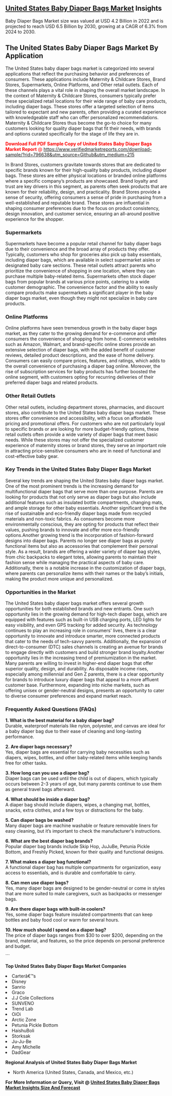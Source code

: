 <h2><a href="https://www.verifiedmarketreports.com/download-sample/?rid=796638&amp;utm_source=Github&amp;utm_medium=215" target="_blank">United States Baby Diaper Bags Market</a> Insights</h2><p>Baby Diaper Bags Market size was valued at USD 4.2 Billion in 2022 and is projected to reach USD 6.5 Billion by 2030, growing at a CAGR of 6.3% from 2024 to 2030.</p><p><h2>The United States Baby Diaper Bags Market By Application</h2><p>The United States baby diaper bags market is categorized into several applications that reflect the purchasing behavior and preferences of consumers. These applications include Maternity & Childcare Stores, Brand Stores, Supermarkets, Online Platforms, and Other retail outlets. Each of these channels plays a vital role in shaping the overall market landscape. In the context of Maternity & Childcare Stores, consumers typically prefer these specialized retail locations for their wide range of baby care products, including diaper bags. These stores offer a targeted selection of items tailored to expectant and new parents, often providing a curated experience with knowledgeable staff who can offer personalized recommendations. Maternity & Childcare Stores thus become the go-to choice for many customers looking for quality diaper bags that fit their needs, with brands and options curated specifically for the stage of life they are in.<p><span class=""><span style="color: #ff0000;"><strong>Download Full PDF Sample Copy of United States Baby Diaper Bags Market Report</strong> @ </span><a href="https://www.verifiedmarketreports.com/download-sample/?rid=796638&amp;utm_source=Github&amp;utm_medium=215" target="_blank">https://www.verifiedmarketreports.com/download-sample/?rid=796638&amp;utm_source=Github&amp;utm_medium=215</a></span></p>In Brand Stores, customers gravitate towards stores that are dedicated to specific brands known for their high-quality baby products, including diaper bags. These stores are either physical locations or branded online platforms where a specific company’s products are showcased. Brand loyalty and trust are key drivers in this segment, as parents often seek products that are known for their reliability, design, and practicality. Brand Stores provide a sense of security, offering consumers a sense of pride in purchasing from a well-established and reputable brand. These stores are influential in shaping consumer preferences due to the focus on product consistency, design innovation, and customer service, ensuring an all-around positive experience for the shopper.<h3>Supermarkets</h3><p>Supermarkets have become a popular retail channel for baby diaper bags due to their convenience and the broad array of products they offer. Typically, customers who shop for groceries also pick up baby essentials, including diaper bags, which are available in select supermarket aisles or designated baby care sections. These retail outlets attract parents who prioritize the convenience of shopping in one location, where they can purchase multiple baby-related items. Supermarkets often stock diaper bags from popular brands at various price points, catering to a wide customer demographic. The convenience factor and the ability to easily compare products make supermarkets a significant player in the baby diaper bags market, even though they might not specialize in baby care products.<h3>Online Platforms</h3><p>Online platforms have seen tremendous growth in the baby diaper bags market, as they cater to the growing demand for e-commerce and offer consumers the convenience of shopping from home. E-commerce websites such as Amazon, Walmart, and brand-specific online stores provide an extensive selection of diaper bags, with the added benefit of customer reviews, detailed product descriptions, and the ease of home delivery. Consumers can easily compare prices, features, and ratings, which adds to the overall convenience of purchasing a diaper bag online. Moreover, the rise of subscription services for baby products has further boosted the online segment, with customers opting for recurring deliveries of their preferred diaper bags and related products.<h3>Other Retail Outlets</h3><p>Other retail outlets, including department stores, pharmacies, and discount stores, also contribute to the United States baby diaper bags market. These stores offer convenience and accessibility, with a focus on affordable pricing and promotional offers. For customers who are not particularly loyal to specific brands or are looking for more budget-friendly options, these retail outlets often provide a wide variety of diaper bags that meet basic needs. While these stores may not offer the specialized customer experience of maternity stores or brand stores, they serve an important role in attracting price-sensitive consumers who are in need of functional and cost-effective baby gear.<h3>Key Trends in the United States Baby Diaper Bags Market</h3><p>Several key trends are shaping the United States baby diaper bags market. One of the most prominent trends is the increasing demand for multifunctional diaper bags that serve more than one purpose. Parents are looking for products that not only serve as diaper bags but also include additional features such as insulated bottle compartments, changing mats, and ample storage for other baby essentials. Another significant trend is the rise of sustainable and eco-friendly diaper bags made from recycled materials and non-toxic fabrics. As consumers become more environmentally conscious, they are opting for products that reflect their values, pushing brands to innovate and offer more eco-friendly options.Another growing trend is the incorporation of fashion-forward designs into diaper bags. Parents no longer see diaper bags as purely functional items but also as accessories that complement their personal style. As a result, brands are offering a wider variety of diaper bag styles, from chic backpacks to elegant totes, allowing parents to maintain their fashion sense while managing the practical aspects of baby care. Additionally, there is a notable increase in the customization of diaper bags, where parents can personalize items with their names or the baby’s initials, making the product more unique and personalized.<h3>Opportunities in the Market</h3><p>The United States baby diaper bags market offers several growth opportunities for both established brands and new entrants. One such opportunity lies in the growing demand for high-tech diaper bags, which are equipped with features such as built-in USB charging ports, LED lights for easy visibility, and even GPS tracking for added security. As technology continues to play an increasing role in consumers' lives, there is a clear opportunity to innovate and introduce smarter, more connected products that cater to the needs of tech-savvy parents. Additionally, the expansion of direct-to-consumer (DTC) sales channels is creating an avenue for brands to engage directly with customers and build stronger brand loyalty.Another opportunity lies in the increasing trend of premiumization in the market. Many parents are willing to invest in higher-end diaper bags that offer superior quality, design, and durability. As disposable income rises, especially among millennial and Gen Z parents, there is a clear opportunity for brands to introduce luxury diaper bags that appeal to a more affluent customer base. Furthermore, expanding into niche markets, such as offering unisex or gender-neutral designs, presents an opportunity to cater to diverse consumer preferences and expand market reach.<h3>Frequently Asked Questions (FAQs)</h3><p><strong>1. What is the best material for a baby diaper bag?</strong><br> Durable, waterproof materials like nylon, polyester, and canvas are ideal for a baby diaper bag due to their ease of cleaning and long-lasting performance.</p><p><strong>2. Are diaper bags necessary?</strong><br> Yes, diaper bags are essential for carrying baby necessities such as diapers, wipes, bottles, and other baby-related items while keeping hands free for other tasks.</p><p><strong>3. How long can you use a diaper bag?</strong><br> Diaper bags can be used until the child is out of diapers, which typically occurs between 2-3 years of age, but many parents continue to use them as general travel bags afterward.</p><p><strong>4. What should be inside a diaper bag?</strong><br> A diaper bag should include diapers, wipes, a changing mat, bottles, snacks, extra clothes, and a few toys or distractions for the baby.</p><p><strong>5. Can diaper bags be washed?</strong><br> Many diaper bags are machine washable or feature removable liners for easy cleaning, but it’s important to check the manufacturer's instructions.</p><p><strong>6. What are the best diaper bag brands?</strong><br> Popular diaper bag brands include Skip Hop, JuJuBe, Petunia Pickle Bottom, and Freshly Picked, known for their quality and functional designs.</p><p><strong>7. What makes a diaper bag functional?</strong><br> A functional diaper bag has multiple compartments for organization, easy access to essentials, and is durable and comfortable to carry.</p><p><strong>8. Can men use diaper bags?</strong><br> Yes, many diaper bags are designed to be gender-neutral or come in styles that are more suited to male caregivers, such as backpacks or messenger bags.</p><p><strong>9. Are there diaper bags with built-in coolers?</strong><br> Yes, some diaper bags feature insulated compartments that can keep bottles and baby food cool or warm for several hours.</p><p><strong>10. How much should I spend on a diaper bag?</strong><br> The price of diaper bags ranges from $30 to over $200, depending on the brand, material, and features, so the price depends on personal preference and budget.</p>```</p><p><strong>Top United States Baby Diaper Bags Market Companies</strong></p><div data-test-id=""><p><li>Carterâ€™s</li><li> Disney</li><li> Sanrio</li><li> Graco</li><li> J.J Cole Collections</li><li> SUNVENO</li><li> Trend Lab</li><li> OiOi</li><li> Arctic Zone</li><li> Petunia Pickle Bottom</li><li> HaishuBoli</li><li> Storksak</li><li> Ju-Ju-Be</li><li> Amy Michelle</li><li> DadGear</li></p><div><strong>Regional Analysis of&nbsp;United States Baby Diaper Bags Market</strong></div><ul><li dir="ltr"><p dir="ltr">North America&nbsp;(United States, Canada, and Mexico, etc.)</p></li></ul><p><strong>For More Information or Query, Visit @&nbsp;</strong><strong><a href="https://www.verifiedmarketreports.com/product/baby-diaper-bags-market/?utm_source=Github&amp;utm_medium=215" target="_blank">United States Baby Diaper Bags Market Insights Size And Forecast</a></strong></p></div>
